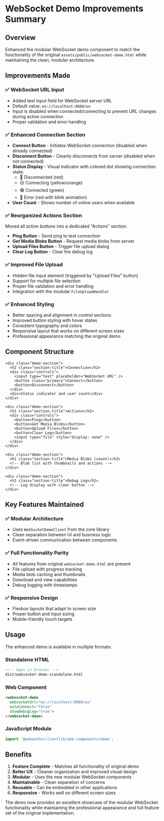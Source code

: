 # WebSocket Demo Improvements Summary

## Overview

Enhanced the modular WebSocket demo component to match the functionality of the original `assets/public/websocket-demo.html` while maintaining the clean, modular architecture.

## Improvements Made

### ✅ **WebSocket URL Input**
- Added text input field for WebSocket server URL
- Default value: `ws://localhost:8080/ws`
- Input is disabled when connected/connecting to prevent URL changes during active connection
- Proper validation and error handling

### ✅ **Enhanced Connection Section**
- **Connect Button** - Initiates WebSocket connection (disabled when already connected)
- **Disconnect Button** - Cleanly disconnects from server (disabled when not connected)
- **Status Display** - Visual indicator with colored dot showing connection state:
  - 🔴 Disconnected (red)
  - 🟡 Connecting (yellow/orange)
  - 🟢 Connected (green)
  - 🔴 Error (red with blink animation)
- **User Count** - Shows number of online users when available

### ✅ **Reorganized Actions Section**
Moved all action buttons into a dedicated "Actions" section:

- **Ping Button** - Send ping to test connection
- **Get Media Blobs Button** - Request media blobs from server
- **Upload Files Button** - Trigger file upload dialog
- **Clear Log Button** - Clear the debug log

### ✅ **Improved File Upload**
- Hidden file input element (triggered by "Upload Files" button)
- Support for multiple file selection
- Proper file validation and error handling
- Integration with the modular `FileUploadHandler`

### ✅ **Enhanced Styling**
- Better spacing and alignment in control sections
- Improved button styling with hover states
- Consistent typography and colors
- Responsive layout that works on different screen sizes
- Professional appearance matching the original demo

## Component Structure

```tsx
<div class="demo-section">
  <h2 class="section-title">Connection</h2>
  <div class="controls">
    <input type="text" placeholder="WebSocket URL" />
    <button class="primary">Connect</button>
    <button>Disconnect</button>
  </div>
  <div>Status indicator and user count</div>
</div>

<div class="demo-section">
  <h2 class="section-title">Actions</h2>
  <div class="controls">
    <button>Ping</button>
    <button>Get Media Blobs</button>
    <button>Upload Files</button>
    <button>Clear Log</button>
    <input type="file" style="display: none" />
  </div>
</div>

<div class="demo-section">
  <h2 class="section-title">Media Blobs (count)</h2>
  <!-- Blob list with thumbnails and actions -->
</div>

<div class="demo-section">
  <h2 class="section-title">Debug Log</h2>
  <!-- Log display with clear button -->
</div>
```

## Key Features Maintained

### ✅ **Modular Architecture**
- Uses `WebSocketDemoClient` from the core library
- Clean separation between UI and business logic
- Event-driven communication between components

### ✅ **Full Functionality Parity**
- All features from original `websocket-demo.html` are present
- File upload with progress tracking
- Media blob caching and thumbnails
- Download and view capabilities
- Debug logging with timestamps

### ✅ **Responsive Design**
- Flexbox layouts that adapt to screen size
- Proper button and input sizing
- Mobile-friendly touch targets

## Usage

The enhanced demo is available in multiple formats:

### Standalone HTML
```html
<!-- Open in browser -->
dist/websocket-demo-standalone.html
```

### Web Component
```html
<websocket-demo
  websocketUrl="ws://localhost:8080/ws"
  autoConnect="false"
  showDebugLog="true">
</websocket-demo>
```

### JavaScript Module
```javascript
import '@webauthn/clientlib/web-components/demo';
```

## Benefits

1. **Feature Complete** - Matches all functionality of original demo
2. **Better UX** - Cleaner organization and improved visual design
3. **Modular** - Uses the new modular WebSocket components
4. **Maintainable** - Clean separation of concerns
5. **Reusable** - Can be embedded in other applications
6. **Responsive** - Works well on different screen sizes

The demo now provides an excellent showcase of the modular WebSocket functionality while maintaining the professional appearance and full feature set of the original implementation.
